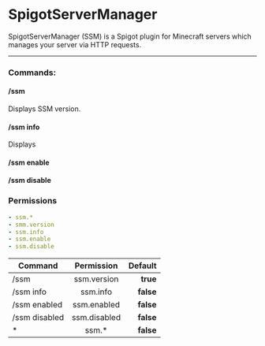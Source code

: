 # SpigotServerManager
SpigotServerManager (SSM) is a Spigot plugin for Minecraft servers which manages your server via HTTP requests.
___

### Commands:

#### /ssm
Displays SSM version.

#### /ssm info
Displays

#### /ssm enable

#### /ssm disable

### Permissions
```yaml
- ssm.*
- smm.version
- ssm.info
- ssm.enable
- ssm.disable
```

| Command        | Permission           | Default |
| -------------- |:--------------------:| -------:|
| /ssm           | ssm.version          |**true** |
| /ssm info      | ssm.info             |**false**|
| /ssm enabled   | ssm.enabled          |**false**|
| /ssm disabled  | ssm.disabled         |**false**|
| *              | ssm.*                |**false**|
